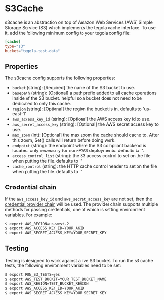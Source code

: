 # S3Cache

s3cache is an abstraction on top of Amazon Web Services (AWS) Simple Storage Service (S3) which implements the tegola cache interface. To use it, add the following minimum config to your tegola config file:

```toml
[cache]
type="s3"
bucket="tegola-test-data"
```

## Properties
The s3cache config supports the following properties:

- `bucket` (string): [Required] the name of the S3 bucket to use.
- `basepath` (string): [Optional] a path prefix added to all cache operations inside of the S3 bucket. helpful so a bucket does not need to be dedicated to only this cache.
- `region` (string): [Optional] the region the bucket is in. defaults to 'us-east-1'
- `aws_access_key_id` (string): [Optional] the AWS access key id to use.
- `aws_secret_access_key` (string): [Optional] the AWS secret access key to use.
- `max_zoom` (int): [Optional] the max zoom the cache should cache to. After this zoom, Set() calls will return before doing work.
- `endpoint` (string): the endpoint where the S3 compliant backend is located. only necessary for non-AWS deployments. defaults to ''.
- `access_control_list` (string): the S3 access control to set on the file when putting the file. defaults to ''.
- `cache_control` (string): the HTTP cache control header to set on the file when putting the file. defaults to ''.


## Credential chain
If the `aws_access_key_id` and `aws_secret_access_key` are not set, then the [credential provider chain](http://docs.aws.amazon.com/sdk-for-go/v1/developer-guide/configuring-sdk.html) will be used. The provider chain supports multiple methods for passing credentials, one of which is setting environment variables. For example:

```bash
$ export AWS_REGION=us-west-2
$ export AWS_ACCESS_KEY_ID=YOUR_AKID
$ export AWS_SECRET_ACCESS_KEY=YOUR_SECRET_KEY
```

## Testing
Testing is designed to work against a live S3 bucket. To run the s3 cache tests, the following environment variables need to be set:

```bash
$ export RUN_S3_TESTS=yes
$ export AWS_TEST_BUCKET=YOUR_TEST_BUCKET_NAME
$ export AWS_REGION=TEST_BUCKET_REGION
$ export AWS_ACCESS_KEY_ID=YOUR_AKID
$ export AWS_SECRET_ACCESS_KEY=YOUR_SECRET_KEY
```
